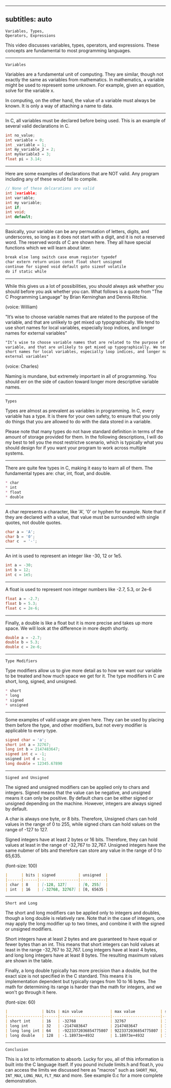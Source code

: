 -------------------------------------------------------------------------------
subtitles: auto
-------------------------------------------------------------------------------
```
Variables, Types,
Operators, Expressions
```

This video discusses variables, types, operators, and expressions.  These
concepts are fundamental to most programming languages.

-------------------------------------------------------------------------------
```
Variables
```

Variables are a fundamental unit of computing.  They are similar, though not
exactly the same as variables from mathematics.  In mathematics, a variable
might be used to represent some unknown.  For example, given an equation, solve
for the variable x.

In computing, on the other hand, the value of a variable
must always be known.  It is only a way of attaching a name to data.

-------------------------------------------------------------------------------
In C, all variables must be declared before being used.  This is an example of
several valid declarations in C.

```c
int no_value;
int variable = 0;
int _variable = 1;
int my_variable_2 = 2;
int myVariable3 = 3;
float pi = 3.14;
```

-------------------------------------------------------------------------------
Here are some examples of declarations that are NOT valid.  Any program
including any of these would fail to compile.

```c
// None of these delcarations are valid
int 1variable;
int var!able;
int my variable;
int if;
int void;
int default;
```

-------------------------------------------------------------------------------
Basically, your variable can be any permutation of letters, digits, and
underscores, so long as it does not start with a digit, and it is not a
reserved word.  The reserved words of C are shown here.  They all have
special functions which we will learn about later.

```md
break else long switch case enum register typedef
char extern return union const float short unsigned
continue for signed void default goto sizeof volatile 
do if static while
```

-------------------------------------------------------------------------------
While this gives us a lot of possibilities, you should always ask whether you
should before you ask whether you can.  What follows is a quote from "The C
Programming Language" by Brian Kerninghan and Dennis Ritchie.

(voice: William)

"It’s wise to choose variable names that are related to the purpose of the
variable, and that are unlikely to get mixed up typographically. We tend to use
short names for local variables, especially loop indices, and longer names for
external variables"

```md
"It’s wise to choose variable names that are related to the purpose of the
variable, and that are unlikely to get mixed up typographically. We tend to use
short names for local variables, especially loop indices, and longer names for
external variables"
```

(voice: Charles)

Naming is mundane, but extremely important in all of programming.  You should
err on the side of caution toward longer more descriptive variable names.

-------------------------------------------------------------------------------
```
Types
```

Types are almost as prevalent as variables in programming.  In C, every
variable has a type.  It is there for your own safety, to ensure that you only
do things that you are allowed to do with the data stored in a variable.

Please note that many types do not have standard definition in terms of the
amount of storage provided for them.  In the following descriptions, I will do
my best to tell you the most restrictve scenario, which is typically what you
should design for if you want your program to work across multiple systems.

-------------------------------------------------------------------------------
There are quite few types in C, making it easy to learn all of them.  The
fundamental types are: char, int, float, and double.

```md
* char
* int
* float
* double
```

-------------------------------------------------------------------------------
A char represents a character, like 'A', '0' or hyphen for example.  Note that
if they are declared with a value, that value must be surrounded with single
quotes, not double quotes.

```c
char a = 'A';
char b = '0';
char c  = '-';
```

-------------------------------------------------------------------------------
An int is used to represent an integer like -30, 12 or 1e5.

```c
int a = -30;
int b = 12;
int c = 1e5;
```

-------------------------------------------------------------------------------
A float is used to represent non integer numbers like -2.7, 5.3, or 2e-6

```c
float a = -2.7;
float b = 5.3;
float c = 2e-6;
```

-------------------------------------------------------------------------------
Finally, a double is like a float but it is more precise and takes up more
space.  We will look at the difference in more depth shortly.

```c
double a = -2.7;
double b = 5.3;
double c = 2e-6;
```

-------------------------------------------------------------------------------
```
Type Modifiers
```

Type modifiers allow us to give more detail as to how we want our variable
to be treated and how much space we get for it.  The type modifiers in C
are short, long, signed, and unsigned.  

```md
* short
* long
* signed
* unsigned
```

-------------------------------------------------------------------------------
Some examples of valid usage are given here.  They can be used by placing them
before the type, and other modifiers, but not every modifier is applicable to
every type.

```c
signed char = 'a';
short int a = 32767;
long int b = 2147483647;
signed int c = -1;
usigned int d = 1;
long double = 12345.67890
```
-------------------------------------------------------------------------------
```
Signed and Unsigned
```
The signed and unsigned modifiers can be applied only to chars and integers.
Signed means that the value can be negative, and unsigned means it can only be
positive.  By default chars can be either signed or unsigned depending on the
machine.  However, integers are always signed by default.

A char is always one byte, or 8 bits.  Therefore, Unsigned chars can hold
values in the range of 0 to 255, while signed chars can hold values on the
range of -127 to 127.

Signed integers have at least 2 bytes or 16 bits.  Therefore, they can hold
values at least in the range of -32,767 to 32,767.  Unsigned integers have the
same nubmer of bits and therefore can store any value in the range of 0 to
65,635.

(font-size: 100)

```md
|      | bits | signed          | unsigned  |
|------|------|-----------------|-----------|
| char | 8    | [-128, 127]     | [0, 255]  |
| int  | 16   | [-32768, 32767] | [0, 65635 |
```
-------------------------------------------------------------------------------
```
Short and Long
```
The short and long modifiers can be applied only to integers and doubles,
though a long double is relatively rare.  Note that in the case of integers,
one may apply the long modifier up to two times, and combine it with the signed
or unsigned modifiers.

Short integers have at least 2 bytes and are guaranteed to have equal or fewer
bytes than an int.  This means that short integers can hold values at least in
the range -32,767 to 32,767.  Long integers have at least 4 bytes, and long
long integers have at least 8 bytes.  The resulting maximum values are shown
in the table.

Finally, a long double typically has more precision than a double, but the
exact size is not specified in the C standard.  This means it is implementation
dependent but typically ranges from 10 to 16 bytes.  The math for determining
its range is harder than the math for integers, and we won't go through it
here.

(font-size: 60)

```md
|               | bits | min value            | max value           | smallest difference |
|---------------|------|----------------------|---------------------|---------------------|
| short int     | 16   | -32768               | 32767               | 1                   |
| long int      | 32   | -2147483647          | 2147483647          | 1                   |
| long long int | 64   | -9223372036854775807 | 9223372036854775807 | 1                   |
| long double   | 128  | -1.18973e+4932       | 1.18973e+4932       | 1.0842e-19          |
```
-------------------------------------------------------------------------------
```
Conclusion
```
This is a lot to information to absorb.  Lucky for you, all of this information
is built into the C language itself.  If you pound include limits.h and
float.h, you can access the limits we discussed here as "macros" such as
`SHORT_MAX`, `INT_MAX`, `LONG_MAX`, `FLT_MAX` and more.  See example 0.c for a
more complete demonstration.
